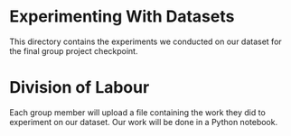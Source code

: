 # Experimenting With Datasets

This directory contains the experiments we conducted on our dataset for the final group project checkpoint.

# Division of Labour

Each group member will upload a file containing the work they did to experiment on our dataset. Our work will be done in a Python notebook.
